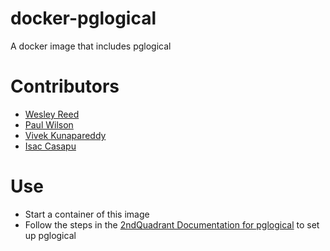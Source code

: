 # docker-pglogical
A docker image that includes pglogical

# Contributors
- [Wesley Reed](https://github.com/reediculous456)
- [Paul Wilson](https://github.com/wilsonpg)
- [Vivek Kunapareddy](https://github.com/kunapavk)
- [Isac Casapu](https://github.com/yitzikc)

# Use
- Start a container of this image
- Follow the steps in the [2ndQuadrant Documentation for pglogical](https://www.2ndquadrant.com/en/resources/pglogical/pglogical-docs/) to set up pglogical